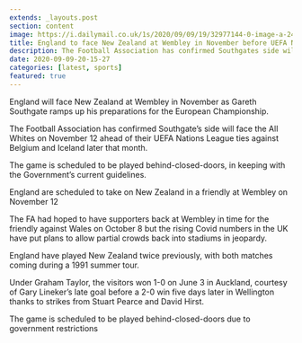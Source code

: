 ```yaml
---
extends: _layouts.post
section: content
image: https://i.dailymail.co.uk/1s/2020/09/09/19/32977144-0-image-a-24_1599677272138.jpg 
title: England to face New Zealand at Wembley in November before UEFA Nations League double header 
description: The Football Association has confirmed Southgates side will face the All Whites on November 12 ahead of their UEFA Nations League ties against Belgium and Iceland later that month. 
date: 2020-09-09-20-15-27 
categories: [latest, sports] 
featured: true 
--- 
```

England will face New Zealand at Wembley in November as Gareth Southgate ramps up his preparations for the European Championship.

The Football Association has confirmed Southgate’s side will face the All Whites on November 12 ahead of their UEFA Nations League ties against Belgium and Iceland later that month.

The game is scheduled to be played behind-closed-doors, in keeping with the Government’s current guidelines.

England are scheduled to take on New Zealand in a friendly at Wembley on November 12

The FA had hoped to have supporters back at Wembley in time for the friendly against Wales on October 8 but the rising Covid numbers in the UK have put plans to allow partial crowds back into stadiums in jeopardy.

England have played New Zealand twice previously, with both matches coming during a 1991 summer tour.

Under Graham Taylor, the visitors won 1-0 on June 3 in Auckland, courtesy of Gary Lineker’s late goal before a 2-0 win five days later in Wellington thanks to strikes from Stuart Pearce and David Hirst.

The game is scheduled to be played behind-closed-doors due to government restrictions

